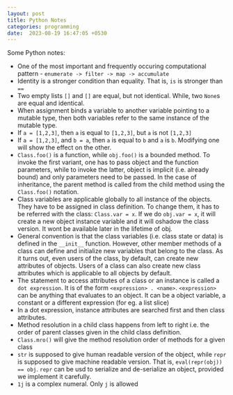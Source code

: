 ```yaml
---
layout: post
title: Python Notes
categories: programming
date:  2023-08-19 16:47:05 +0530
---
```


Some Python notes:

* One of the most important and frequently occuring computational pattern - `enumerate -> filter -> map -> accumulate`
* Identity is a stronger condition than equality. That is, `is` is stronger than `==`
* Two empty lists `[]` and `[]` are equal, but not identical. While, two `None`s are equal and identical.
* When assignment binds a variable to another variable pointing to a mutable type, then both variables refer to the same instance of the mutable type.
* If `a = [1,2,3]`, then `a` is equal to `[1,2,3]`, but `a` is not `[1,2,3]`
* If `a = [1,2,3]`, and `b = a`, then `a` is equal to `b` and `a` is `b`. Modifying one will show the effect on the other.
* `Class.foo()` is a function, while `obj.foo()` is a bounded method. To invoke the first variant, one has to pass object and the function parameters, while to invoke the latter, object is implicit (i.e. already bound) and only parameters need to be passed. In the case of inheritance, the parent method is called from the child method using the `Class.foo()` notation.
* Class variables are applicable globally to all instance of the objects. They have to be assigned in class definition. To change them, it has to be referred with the class: `Class.var = x`. If we do `obj.var = x`, it will create a new object instance variable and it will oshadow the class version. It wont be available later in the lifetime of obj.
* General convention is that the class variables (i.e. class state or data) is defined in the `__init__` function. However, other member methods of a class can define and initialize new variables that belong to the class. As it turns out, even users of the class, by default, can create new attributes of objects. Users of a class can also create new class attributes which is applicable to all objects by default.
* The statement to access attributes of a class or an instance is called a `dot expression`. It is of the form `<expression> . <name>`. `<expression>` can be anything that evaluates to an object. It can be a object variable, a constant or a different expression (for eg. a list slice)
* In a dot expression, instance attributes are searched first and then class attributes.
* Method resolution in a child class happens from left to right i.e. the order of parent classes given in the child class definition.
* `Class.mro()` will give the method resolution order of methods for a given class
* `str` is supposed to give human readable version of the object, while `repr` is supposed to give machine readable version. That is, `eval(repr(obj)) == obj`. `repr` can be usd to serialize and de-serialize an object, provided we implement it carefully.
* `1j` is a complex numeral. Only `j` is allowed
